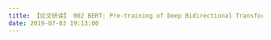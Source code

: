 ```yaml
---
title: 【论文研读】 002 BERT: Pre-training of Deep Bidirectional Transformers for Language Understanding
date: 2019-07-03 19:13:00
---
```

